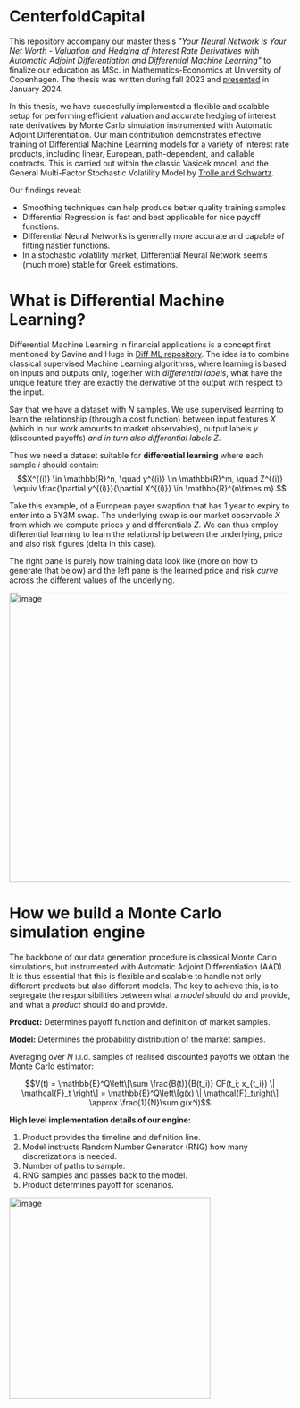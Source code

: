 # CenterfoldCapital

This repository accompany our master thesis *"Your Neural Network is Your Net Worth - Valuation and Hedging of Interest Rate Derivatives with Automatic Adjoint Differentiation and Differential Machine Learning"* to finalize our education as MSc. in Mathematics-Economics at University of Copenhagen. The thesis was written during fall 2023 and [presented](https://www.math.ku.dk/english/calendar/specialeforsvar/speciale-nkhmmaasvh/) in January 2024.

In this thesis, we have succesfully implemented a flexible and scalable setup for performing efficient valuation and accurate hedging of interest rate derivatives by Monte Carlo simulation instrumented with Automatic Adjoint Differentiation. Our main contribution demonstrates effective training of Differential Machine Learning models for a variety of interest rate products, including linear, European, path-dependent, and callable contracts. This is carried out within the classic Vasicek model, and the General Multi-Factor Stochastic Volatility Model by [Trolle and Schwartz](https://papers.ssrn.com/sol3/papers.cfm?abstract_id=912447). 

Our findings reveal:
- Smoothing techniques can help produce better quality training samples.
- Differential Regression is fast and best applicable for nice payoff functions.
- Differential Neural Networks is generally more accurate and capable of fitting nastier functions.
- In a stochastic volatility market, Differential Neural Network seems (much more) stable for Greek estimations.

# What is Differential Machine Learning?
Differential Machine Learning in financial applications is a concept first mentioned by Savine and Huge in [Diff ML repository](https://github.com/differential-machine-learning). The idea is to combine classical supervised Machine Learning algorithms, where learning is based on inputs and outputs only, together with *differential labels*, what have the unique feature they are exactly the derivative of the output with respect to the input.

Say that we have a dataset with $N$ samples. We use supervised learning to learn the relationship (through a cost function) between input features $X$ (which in our work amounts to market observables), output labels $y$ (discounted payoffs) *and in turn also differential labels* $Z$.

Thus we need a dataset suitable for **differential learning** where each sample $i$ should contain:
$$X^{(i)} \in \mathbb{R}^n, \quad y^{(i)} \in \mathbb{R}^m, \quad Z^{(i)} \equiv \frac{\partial y^{(i)}}{\partial X^{(i)}} \in \mathbb{R}^{n\times m}.$$

Take this example, of a European payer swaption that has 1 year to expiry to enter into a 5Y3M swap. The underlying swap is our market observable $X$ from which we compute prices $y$ and differentials $Z$. We can thus employ differential learning to learn the relationship between the underlying, price and also risk figures (delta in this case).

The right pane is purely how training data look like (more on how to generate that below) and the left pane is the learned price and risk *curve* across the different values of the underlying.

<img width="517" alt="image" src="https://github.com/KennoCapital/CenterfoldCapital/assets/79045074/bd6447bd-0b8a-49b2-b03c-5278253c77c6">


# How we build a Monte Carlo simulation engine
The backbone of our data generation procedure is classical Monte Carlo simulations, but instrumented with Automatic Adjoint Differentiation (AAD).
It is thus essential that this is flexible and scalable to handle not only different products but also different models. The key to achieve this, is to segregate the responsibilities between what a *model* should do and provide, and what a *product* should do and provide.

**Product:** Determines payoff function and definition of market samples.

**Model:** Determines the probability distribution of the market samples.

Averaging over $N$ i.i.d. samples of realised discounted payoffs we obtain the Monte Carlo estimator:

$$V(t) = \mathbb{E}^Q\left\[\sum \frac{B(t)}{B(t_i)} CF(t_i; x_{t_i}) \| \mathcal{F}_t \right\] = \mathbb{E}^Q\left\[g(x) \| \mathcal{F}_t\right\] \approx \frac{1}{N}\sum g(x^i)$$

**High level implementation details of our engine:**
1. Product provides the timeline and definition line.
2. Model instructs Random Number Generator (RNG) how many discretizations is needed.
3. Number of paths to sample.
4. RNG samples and passes back to the model.
5. Product determines payoff for scenarios.

<img width="360" alt="image" src="https://github.com/KennoCapital/CenterfoldCapital/assets/79045074/8618c9b7-4721-4618-83ed-e557e3df4c66">
